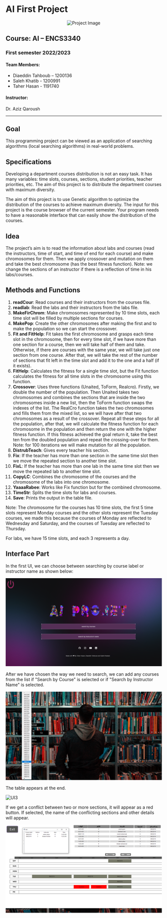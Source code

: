 # AI First Project

<div style="text-align:center;"><img src="dm/Aspose.Words.5a48beaf-f0c8-44a8-a99c-0972bb35b50e.001.png" alt="Project Image" /></div>

## Course: AI – ENCS3340
### First semester 2022/2023

#### Team Members:
- Diaeddin Tahboub – 1200136
- Saleh Khatib - 1200991
- Taher Hasan - 1191740

#### Instructor:
Dr. Aziz Qaroush

---

## Goal
This programming project can be viewed as an application of searching algorithms (local searching algorithms) in real-world problems.

## Specifications
Developing a department courses distribution is not an easy task. It has many variables: time slots, courses, sections, student priorities, teacher priorities, etc. The aim of this project is to distribute the department courses with maximum diversity.

The aim of this project is to use Genetic algorithm to optimize the distribution of the courses to achieve maximum diversity. The input for this project is the course browser of the current semester. Your program needs to have a reasonable interface that can easily show the distribution of the courses.

## Idea
The project’s aim is to read the information about labs and courses (read the instructors, time of start, and time of end for each course) and make chromosomes for them. Then we apply crossover and mutation on them and take the best chromosome (has the best fitness function). Note: we change the sections of an instructor if there is a reflection of time in his labs/courses.

## Methods and Functions
1. **readCour**: Read courses and their instructors from the courses file.
2. **readlab**: Read the labs and their instructors from the labs file.
3. **MakeFirChrom**: Make chromosomes represented by 10 time slots, each time slot will be filled by multiple sections for courses.
4. **MakePop**: Create the other chromosomes after making the first and to make the population so we can start the crossover.
5. **Fit and FitHelp**: Fit takes the first chromosome and grasps each time slot in the chromosome, then for every time slot, if we have more than one section for a course, then we will take half of them and take. Otherwise, if there are courses with the same year, we will take just one section from one course. After that, we will take the rest of the number of sections that fit left in the time slot and add it to the one and a half (if it exists).
6. **FitHelp**: Calculates the fitness for a single time slot, but the Fit function calculates the fitness for all time slots in the chromosome using this function.
7. **Crossover**: Uses three functions (Unaited, ToForm, Realcro). Firstly, we double the number of the population. Then Unaited takes two chromosomes and combines the sections that are inside the two chromosomes inside a new list, then the ToForm function swaps the indexes of the list. The RealCro function takes the two chromosomes and fills them from the mixed list, so we will have after that two chromosomes as a result of the crossover. Repeat all these steps for all the population, after that, we will calculate the fitness function for each chromosome in the population and then return the one with the higher fitness function. If this fitness achieved the goal return it, take the best ten from the doubled population and repeat the crossing-over for them. Note: for 100 iterations we will make mutation for all the population.
8. **DistrubTeach**: Gives every teacher his section.
9. **Fix**: If the teacher has more than one section in the same time slot then we move the repeated section to another time slot.
10. **FixL**: If the teacher has more than one lab in the same time slot then we move the repeated lab to another time slot.
11. **CopyLC**: Combines the chromosome of the courses and the chromosome of the labs into one chromosome.
12. **YaaaaRabee**: Works like Fix function but for the combined chromosome.
13. **TimeStr**: Splits the time slots for labs and courses.
14. **Save**: Prints the output in the table file.

Note: The chromosome for the courses has 10 time slots, the first 5 time slots represent Monday courses and the other slots represent the Tuesday courses, we made this because the courses of Monday are reflected to Wednesday and Saturday, and the courses of Tuesday are reflected to Thursday.

For labs, we have 15 time slots, and each 3 represents a day.

## Interface Part

In the first UI, we can choose between searching by course label or instructor name as shown below:

![UI1](dm/Aspose.Words.5a48beaf-f0c8-44a8-a99c-0972bb35b50e.002.png)

After we have chosen the way we need to search, we can add any courses from the list if "Search by Course" is selected or if "Search by Instructor Name" is selected.

![UI2](dm/Aspose.Words.5a48beaf-f0c8-44a8-a99c-0972bb35b50e.003.png)

The table appears at the end.

![UI3](dm/Aspose.Words.5a48beaf-f0c8-44a8-a99c-0972bb35b50e.004.png)

If we get a conflict between two or more sections, it will appear as a red button. If selected, the name of the conflicting sections and other details will appear.

![UI4](dm/Aspose.Words.5a48beaf-f0c8-44a8-a99c-0972bb35b50e.005.png)
